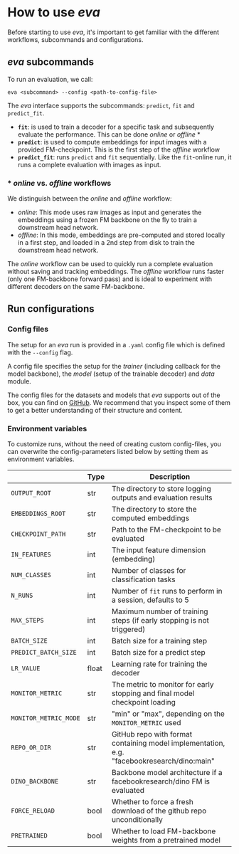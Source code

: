 # How to use *eva*

Before starting to use *eva*, it's important to get familiar with the different workflows, subcommands and configurations.


## *eva* subcommands

To run an evaluation, we call:
```
eva <subcommand> --config <path-to-config-file>
```

The *eva* interface supports the subcommands: `predict`, `fit` and `predict_fit`.

- **`fit`**: is used to train a decoder for a specific task and subsequently evaluate the performance. This can be done *online* or *offline* \*
- **`predict`**: is used to compute embeddings for input images with a provided FM-checkpoint. This is the first step of the *offline* workflow
- **`predict_fit`**: runs `predict` and `fit` sequentially. Like the `fit`-online run, it runs a complete evaluation with images as input.

### \* *online* vs. *offline* workflows

We distinguish between the *online* and *offline* workflow:

- *online*: This mode uses raw images as input and generates the embeddings using a frozen FM backbone on the fly to train a downstream head network.
- *offline*: In this mode, embeddings are pre-computed and stored locally in a first step, and loaded in a 2nd step from disk to train the downstream head network.

The *online* workflow can be used to quickly run a complete evaluation without saving and tracking embeddings. The *offline* workflow runs faster (only one FM-backbone forward pass) and is ideal to experiment with different decoders on the same FM-backbone.


## Run configurations

### Config files

The setup for an *eva* run is provided in a `.yaml` config file which is defined with the `--config` flag.

A config file specifies the setup for the *trainer* (including callback for the model backbone), the *model* (setup of the trainable decoder) and *data* module. 

The config files for the datasets and models that *eva* supports out of the box, you can find on [GitHub](https://github.com/kaiko-ai/eva/tree/0.0.2). We recommend that you inspect some of them to get a better understanding of their structure and content.


### Environment variables

To customize runs, without the need of creating custom config-files, you can overwrite the config-parameters listed below by setting them as environment variables.

|                         | Type  | Description |
|-------------------------|-------|-------------|
| `OUTPUT_ROOT`           | str   | The directory to store logging outputs and evaluation results |
| `EMBEDDINGS_ROOT`       | str   | The directory to store the computed embeddings |
| `CHECKPOINT_PATH`       | str   | Path to the FM-checkpoint to be evaluated |
| `IN_FEATURES`           | int   | The input feature dimension (embedding) |
| `NUM_CLASSES`           | int   | Number of classes for classification tasks |
| `N_RUNS`                | int   | Number of `fit` runs to perform in a session, defaults to 5 |
| `MAX_STEPS`             | int   | Maximum number of training steps (if early stopping is not triggered) |
| `BATCH_SIZE`            | int   | Batch size for a training step |
| `PREDICT_BATCH_SIZE`    | int   | Batch size for a predict step |
| `LR_VALUE`              | float | Learning rate for training the decoder |
| `MONITOR_METRIC`        | str   | The metric to monitor for early stopping and final model checkpoint loading |
| `MONITOR_METRIC_MODE`   | str   | "min" or "max", depending on the `MONITOR_METRIC` used |
| `REPO_OR_DIR`           | str   | GitHub repo with format containing model implementation, e.g. "facebookresearch/dino:main" |
| `DINO_BACKBONE`         | str   | Backbone model architecture if a facebookresearch/dino FM is evaluated |
| `FORCE_RELOAD`          | bool  | Whether to force a fresh download of the github repo unconditionally |
| `PRETRAINED`            | bool  | Whether to load FM-backbone weights from a pretrained model |
